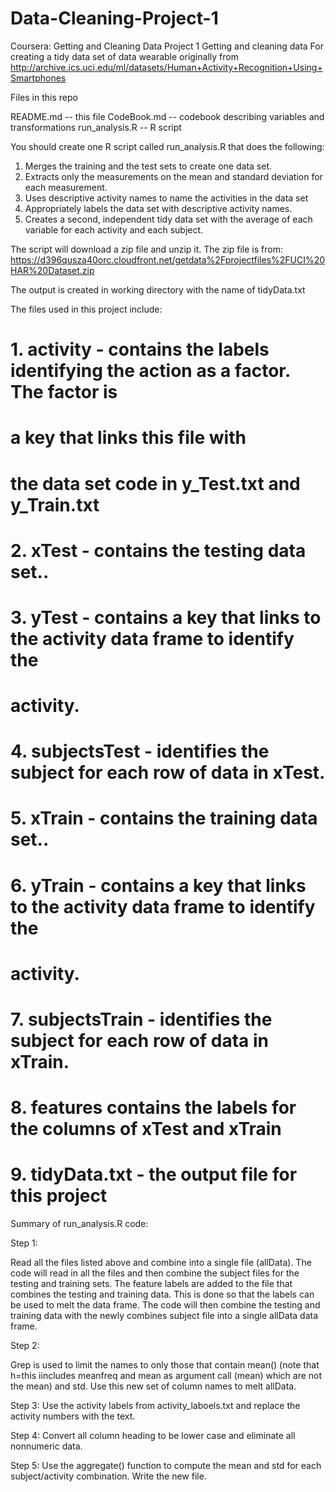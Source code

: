 # Data-Cleaning-Project-1
Coursera: Getting and Cleaning Data Project 1
Getting and cleaning data
For creating a tidy data set of data wearable  originally from http://archive.ics.uci.edu/ml/datasets/Human+Activity+Recognition+Using+Smartphones

Files in this repo

README.md -- this file
CodeBook.md -- codebook describing variables and transformations
run_analysis.R --  R script


You should create one R script called run_analysis.R that does the following: 

1. Merges the training and the test sets to create one data set. 
2. Extracts only the measurements on the mean and standard deviation for each measurement. 
3. Uses descriptive activity names to name the activities in the data set 
4. Appropriately labels the data set with descriptive activity names.
5. Creates a second, independent tidy data set with the average of each variable for each activity and each subject.

The script will download a zip file and unzip it. The zip file is from:
https://d396qusza40orc.cloudfront.net/getdata%2Fprojectfiles%2FUCI%20HAR%20Dataset.zip 

The output is created in working directory with the name of tidyData.txt

The files used in this project include:

# 1. activity - contains the labels identifying the action as a factor. The factor is 
#               a key that links this file with 
#               the data set code in y_Test.txt and y_Train.txt
# 2. xTest -    contains the testing data set..
# 3. yTest -    contains a key that links to the activity data frame to identify the 
#               activity.
# 4. subjectsTest - identifies the subject for each row of data in xTest.
# 5. xTrain -   contains the training data set..
# 6. yTrain -   contains a key that links to the activity data frame to identify the 
#               activity.
# 7. subjectsTrain - identifies the subject for each row of data in xTrain.
# 8. features   contains the labels for the columns of xTest and xTrain
# 9. tidyData.txt - the output file for this project


Summary of run_analysis.R code:



Step 1:

Read all the files listed above and combine into a single file (allData). The code will read in all the files and then combine the subject files for the testing and training sets. The feature labels are added to the file that combines the testing and training data. This is done so that the labels can be used to melt the data frame. The code will then combine the testing and training data with the newly combines subject file into a single allData data frame.

Step 2:

Grep is used  to limit the names to only those that contain mean()  (note that h=this iincludes meanfreq and mean as argument call (mean) which are not the mean) and std. Use this new set of column names to melt allData.

Step 3:
Use the activity labels from activity_laboels.txt and replace the activity numbers with the text.

Step 4:
Convert all column heading to be lower case and eliminate all nonnumeric data.

Step 5:
Use the aggregate() function to compute the mean and std for each subject/activity combination. Write the new file.
